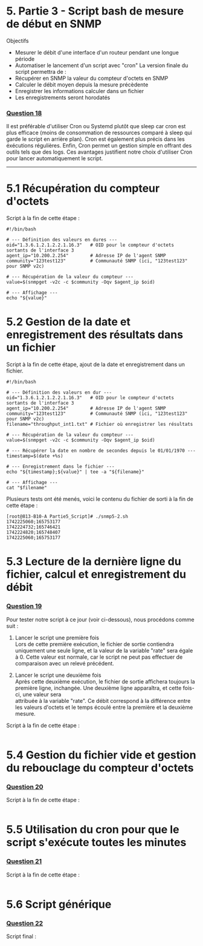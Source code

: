 # 5. Partie 3 - Script bash de mesure de début en SNMP
Objectifs
- Mesurer le débit d'une interface d'un routeur pendant une longue période
- Automatiser le lancement d'un script avec "cron"
La version finale du script permettra de :
- Récupérer en SNMP la valeur du compteur d'octets en SNMP
- Calculer le débit moyen depuis la mesure précèdente
- Enregistrer les informations calculer dans un fichier
- Les enregistrements seront horodatés


### <u> Question 18 </u>
Il est préférable d'utiliser Cron ou Systemd plutôt que sleep car cron est plus efficace (moins de consommation de ressources comparé à sleep qui garde le script en arrière plan). Cron est également plus précis dans les éxécutions régulières.
Enfin, Cron permet un gestion simple en offrant des outils tels que des logs. Ces avantages justifient notre choix d'utiliser Cron pour lancer automatiquement le script.

**************************************************
# 5.1 Récupération du compteur d'octets
Script à la fin de cette étape :
```
#!/bin/bash

# --- Définition des valeurs en dures ---
oid="1.3.6.1.2.1.2.2.1.16.3"   # OID pour le compteur d'octets sortants de l'interface 3
agent_ip="10.200.2.254"        # Adresse IP de l'agent SNMP
community="123test123"         # Communauté SNMP (ici, "123test123" pour SNMP v2c)

# --- Récupération de la valeur du compteur ---
value=$(snmpget -v2c -c $community -Oqv $agent_ip $oid)

# --- Affichage ---
echo "${value}"
```


# 5.2 Gestion de la date et enregistrement des résultats dans un fichier
Script à la fin de cette étape, ajout de la date et enregistrement dans un fichier.
```
#!/bin/bash

# --- Définition des valeurs en dur ---
oid="1.3.6.1.2.1.2.2.1.16.3"   # OID pour le compteur d'octets sortants de l'interface 3
agent_ip="10.200.2.254"        # Adresse IP de l'agent SNMP
community="123test123"         # Communauté SNMP (ici, "123test123" pour SNMP v2c)
filename="throughput_int1.txt" # Fichier où enregistrer les résultats

# --- Récupération de la valeur du compteur ---
value=$(snmpget -v2c -c $community -Oqv $agent_ip $oid)

# --- Récupérer la date en nombre de secondes depuis le 01/01/1970 ---
timestamp=$(date +%s)

# --- Enregistrement dans le fichier ---
echo "${timestamp};${value}" | tee -a "${filename}"

# --- Affichage ---
cat "$filename"
```
Plusieurs tests ont été menés, voici le contenu du fichier de sorti à la fin de cette étape :
```
[root@813-B10-A Partie5_Script]# ./snmp5-2.sh 
1742225060;165753177
1742224732;165746421
1742224820;165748407
1742225060;165753177
```


# 5.3 Lecture de la dernière ligne du fichier, calcul et enregistrement du débit
### <u> Question 19 </u>
Pour tester notre script à ce jour (voir ci-dessous), nous procédons comme suit :  
1) Lancer le script une première fois  
   Lors de cette première exécution, le fichier de sortie contiendra uniquement une seule ligne, et la valeur de la variable "rate" sera égale à 0. Cette valeur est 
   normale, car le script ne peut pas effectuer de comparaison avec un relevé précédent.

2) Lancer le script une deuxième fois  
   Après cette deuxième exécution, le fichier de sortie affichera toujours la première ligne, inchangée. Une deuxième ligne apparaîtra, et cette fois-ci, une valeur sera  
   attribuée à la variable "rate". Ce débit correspond à la différence entre les valeurs d'octets et le temps écoulé entre la première et la deuxième mesure.

Script à la fin de cette étape :
```
```

# 5.4 Gestion du fichier vide et gestion du rebouclage du compteur d'octets
### <u> Question 20 </u>

Script à la fin de cette étape :
```
```

# 5.5 Utilisation du cron pour que le script s'exécute toutes les minutes
### <u> Question 21 </u>

Script à la fin de cette étape :
```
```

# 5.6 Script générique
### <u> Question 22 </u>

Script final :
```
```
